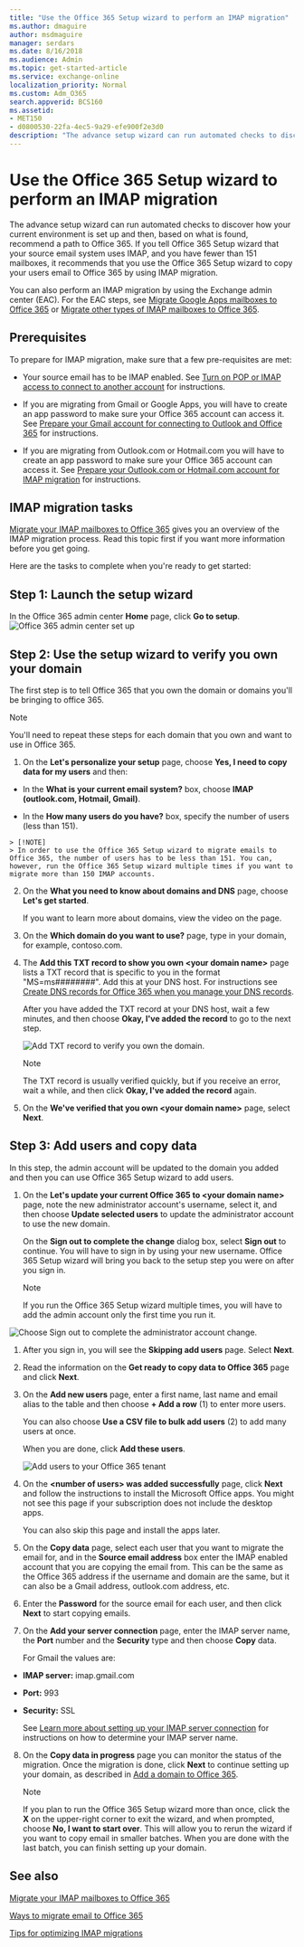 ```yaml
---
title: "Use the Office 365 Setup wizard to perform an IMAP migration"
ms.author: dmaguire
author: msdmaguire
manager: serdars
ms.date: 8/16/2018
ms.audience: Admin
ms.topic: get-started-article
ms.service: exchange-online
localization_priority: Normal
ms.custom: Adm_O365
search.appverid: BCS160
ms.assetid: 
- MET150
- d0800530-22fa-4ec5-9a29-efe900f2e3d0
description: "The advance setup wizard can run automated checks to discover how your current environment is set up and then, based on what is found, recommend a path to Office 365. If you tell Office 365 Setup wizard that your source email system uses IMAP, and you have fewer than 151 mailboxes, it recommends that you use the Office 365 Setup wizard to copy your users email to Office 365 by using IMAP migration."
---
```


# Use the Office 365 Setup wizard to perform an IMAP migration

The advance setup wizard can run automated checks to discover how your current environment is set up and then, based on what is found, recommend a path to Office 365. If you tell Office 365 Setup wizard that your source email system uses IMAP, and you have fewer than 151 mailboxes, it recommends that you use the Office 365 Setup wizard to copy your users email to Office 365 by using IMAP migration.
  
You can also perform an IMAP migration by using the Exchange admin center (EAC). For the EAC steps, see [Migrate Google Apps mailboxes to Office 365](migrate-g-suite-mailboxes.md) or [Migrate other types of IMAP mailboxes to Office 365](migrate-other-types-of-imap-mailboxes.md).
  
## Prerequisites

To prepare for IMAP migration, make sure that a few pre-requisites are met:
  
- Your source email has to be IMAP enabled. See [Turn on POP or IMAP access to connect to another account](https://support.office.com/article/2bdac5d3-753f-4d7d-9957-94b0a06510d4.aspx) for instructions. 
    
- If you are migrating from Gmail or Google Apps, you will have to create an app password to make sure your Office 365 account can access it. See [Prepare your Gmail account for connecting to Outlook and Office 365](prepare-gmail-or-g-suite-accounts.md) for instructions. 
    
- If you are migrating from Outlook.com or Hotmail.com you will have to create an app password to make sure your Office 365 account can access it. See [Prepare your Outlook.com or Hotmail.com account for IMAP migration](migrating-your-outlook-com-account.md) for instructions. 
    
## IMAP migration tasks

[Migrate your IMAP mailboxes to Office 365](migrating-imap-mailboxes.md) gives you an overview of the IMAP migration process. Read this topic first if you want more information before you get going. 
  
Here are the tasks to complete when you're ready to get started:
  
## Step 1: Launch the setup wizard

In the Office 365 admin center **Home** page, click **Go to setup**.![Office 365 admin center set up](../media/c6458171-2d50-4ce8-8983-45002332ee47.png)
  
## Step 2: Use the setup wizard to verify you own your domain
<a name="bk_IMAPStep1"> </a>

The first step is to tell Office 365 that you own the domain or domains you'll be bringing to office 365.
  
> [!NOTE]
> You'll need to repeat these steps for each domain that you own and want to use in Office 365. 
  
1. On the **Let's personalize your setup** page, choose **Yes, I need to copy data for my users** and then: 
    
  - In the **What is your current email system?** box, choose **IMAP (outlook.com, Hotmail, Gmail)**.
    
  -  In the **How many users do you have?** box, specify the number of users (less than 151). 
    
    > [!NOTE]
    > In order to use the Office 365 Setup wizard to migrate emails to Office 365, the number of users has to be less than 151. You can, however, run the Office 365 Setup wizard multiple times if you want to migrate more than 150 IMAP accounts. 
  
2. On the **What you need to know about domains and DNS** page, choose **Let's get started**.
    
    If you want to learn more about domains, view the video on the page.
    
3. On the **Which domain do you want to use?** page, type in your domain, for example, contoso.com. 
    
4. The **Add this TXT record to show you own \<your domain name\>** page lists a TXT record that is specific to you in the format "MS=ms########". Add this at your DNS host. For instructions see [Create DNS records for Office 365 when you manage your DNS records](https://support.office.com/article/b0f3fdca-8a80-4e8e-9ef3-61e8a2a9ab23.aspx).
    
    After you have added the TXT record at your DNS host, wait a few minutes, and then choose **Okay, I've added the record** to go to the next step. 
    
    ![Add TXT record to verify you own the domain.](../media/21bf6206-63fc-41d4-9658-292619aa5de3.PNG)
  
    > [!NOTE]
    > The TXT record is usually verified quickly, but if you receive an error, wait a while, and then click **Okay, I've added the record** again. 
  
5. On the **We've verified that you own \<your domain name\>** page, select **Next**.
    
## Step 3: Add users and copy data
<a name="BK_Step2"> </a>

In this step, the admin account will be updated to the domain you added and then you can use Office 365 Setup wizard to add users.
  
1. On the **Let's update your current Office 365 to \<your domain name\>** page, note the new administrator account's username, select it, and then choose **Update selected users** to update the administrator account to use the new domain. 
    
    On the **Sign out to complete the change** dialog box, select **Sign out** to continue. You will have to sign in by using your new username. Office 365 Setup wizard will bring you back to the setup step you were on after you sign in. 
    
    > [!NOTE]
    > If you run the Office 365 Setup wizard multiple times, you will have to add the admin account only the first time you run it. 
  
![Choose Sign out to complete the administrator account change.](../media/327c3d1f-0098-4517-8ca2-59c3a5a1ea50.GIF)
  
1. After you sign in, you will see the **Skipping add users** page. Select **Next**. 
    
2. Read the information on the **Get ready to copy data to Office 365** page and click **Next**.
    
3. On the **Add new users** page, enter a first name, last name and email alias to the table and then choose **+ Add a row** (1) to enter more users. 
    
    You can also choose **Use a CSV file to bulk add users** (2) to add many users at once. 
    
    When you are done, click **Add these users**.
    
    ![Add users to your Office 365 tenant](../media/711bc876-dd45-49d1-887c-c1193874279c.PNG)
  
4. On the **\<number of users\> was added successfully** page, click **Next** and follow the instructions to install the Microsoft Office apps. You might not see this page if your subscription does not include the desktop apps. 
    
    You can also skip this page and install the apps later.
    
5. On the **Copy data** page, select each user that you want to migrate the email for, and in the **Source email address** box enter the IMAP enabled account that you are copying the email from. This can be the same as the Office 365 address if the username and domain are the same, but it can also be a Gmail address, outlook.com address, etc. 
    
6. Enter the **Password** for the source email for each user, and then click **Next** to start copying emails. 
    
7. On the **Add your server connection** page, enter the IMAP server name, the **Port** number and the **Security** type and then choose **Copy** data. 
    
    For Gmail the values are:
    
  - **IMAP server:** imap.gmail.com 
    
  - **Port:** 993 
    
  - **Security:** SSL 
    
    See [Learn more about setting up your IMAP server connection](setting-up-your-imap-server-connection.md) for instructions on how to determine your IMAP server name. 
    
8. On the **Copy data in progress** page you can monitor the status of the migration. Once the migration is done, click **Next** to continue setting up your domain, as described in [Add a domain to Office 365](https://support.office.com/article/6383f56d-3d09-4dcb-9b41-b5f5a5efd611).
    
    > [!NOTE]
    > If you plan to run the Office 365 Setup wizard more than once, click the **X** on the upper-right corner to exit the wizard, and when prompted, choose **No, I want to start over**. This will allow you to rerun the wizard if you want to copy email in smaller batches. When you are done with the last batch, you can finish setting up your domain. 
  
## See also
<a name="BK_Step2"> </a>

[Migrate your IMAP mailboxes to Office 365](migrating-imap-mailboxes.md)
  
[Ways to migrate email to Office 365](../mailbox-migration.md)
  
[Tips for optimizing IMAP migrations](optimizing-imap-migrations.md)


